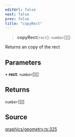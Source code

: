 ```yaml
---
editUrl: false
next: false
prev: false
title: "copyRect"
---
```


> **copyRect**(`rect`): `number`[][]

Returns an copy of the rect

## Parameters

• **rect**: `number`[][]

## Returns

`number`[][]

## Source

[graphics/geometry.ts:325](https://github.com/dakhetov/dgmjs/blob/main/packages/core/src/graphics/geometry.ts#L325)
